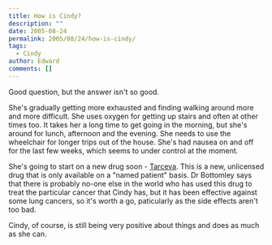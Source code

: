 ```yaml
---
title: How is Cindy?
description: ""
date: 2005-08-24
permalink: 2005/08/24/how-is-cindy/
tags:
  - Cindy
author: Edward
comments: []
---
```


Good question, but the answer isn\'t so good.

She\'s gradually getting more exhausted and finding walking around more
and more difficult. She uses oxygen for getting up stairs and often at
other times too. It takes her a long time to get going in the morning,
but she\'s around for lunch, afternoon and the evening. She needs to use
the wheelchair for longer trips out of the house. She\'s had nausea on
and off for the last few weeks, which seems to under control at the
moment.

She\'s going to start on a new drug soon - [Tarceva][1]. This is a new,
unlicensed drug that is only available on a \"named patient\" basis. Dr
Bottomley says that there is probably no-one else in the world who has
used this drug to treat the particular cancer that Cindy has, but it has
been effective against some lung cancers, so it\'s worth a go,
paticularly as the side effects aren\'t too bad.

Cindy, of course, is still being very positive about things and does as
much as she can.



[1]: https://www.cancerbacup.org.uk/Treatments/Biologicaltherapies/Cancergrowthinhibitors/Erlotinib
